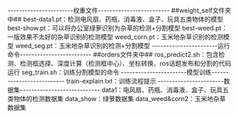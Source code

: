 -----------------------权重文件-------------------------
##weight_self文件夹中##
best-data1.pt：检测电风扇、药瓶、消毒液、盒子、玩具五类物体的模型
best-show.pt：可以将办公室绿萝识别为杂草的检测+分割模型
best-weed.pt：一版效果不太好的杂草识别的检测模型
weed_corn.pt：玉米地杂草识别的检测模型
weed_seg.pt：玉米地杂草识别的检测+分割模型
-----------------------运行命令-------------------------
##orders文件夹中##
ros_predict2.sh：包含检测、检测框选择、深度计算（检测框中心）、坐标转换、ros话题发布和分割的代码运行
seg_train.sh：训练分割模型的命令
-----------------------模型训练--------------------------
train-explain.txt：训练流程提示
-----------------------数据集----------------------------
data1：电风扇、药瓶、消毒液、盒子、玩具五类物体的检测数据集
data_show：绿萝数据集
data_weed&corn2：玉米地杂草数据集

